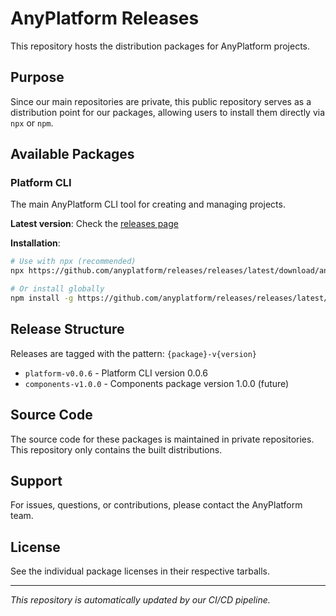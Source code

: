 # AnyPlatform Releases

This repository hosts the distribution packages for AnyPlatform projects.

## Purpose

Since our main repositories are private, this public repository serves as a distribution point for our packages, allowing users to install them directly via `npx` or `npm`.

## Available Packages

### Platform CLI
The main AnyPlatform CLI tool for creating and managing projects.

**Latest version**: Check the [releases page](https://github.com/anyplatform/releases/releases)

**Installation**:
```bash
# Use with npx (recommended)
npx https://github.com/anyplatform/releases/releases/latest/download/anyplatform-platform-[VERSION].tgz create my-app

# Or install globally
npm install -g https://github.com/anyplatform/releases/releases/latest/download/anyplatform-platform-[VERSION].tgz
```

## Release Structure

Releases are tagged with the pattern: `{package}-v{version}`
- `platform-v0.0.6` - Platform CLI version 0.0.6
- `components-v1.0.0` - Components package version 1.0.0 (future)

## Source Code

The source code for these packages is maintained in private repositories. This repository only contains the built distributions.

## Support

For issues, questions, or contributions, please contact the AnyPlatform team.

## License

See the individual package licenses in their respective tarballs.

---

*This repository is automatically updated by our CI/CD pipeline.*
